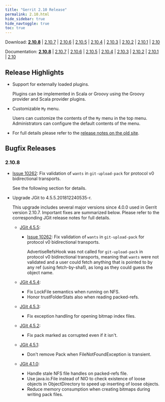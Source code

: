 ```yaml
---
title: "Gerrit 2.10 Release"
permalink: 2.10.html
hide_sidebar: true
hide_navtoggle: true
toc: true
---
```

Download: **[2.10.8](https://gerrit-releases.storage.googleapis.com/gerrit-2.10.8.war)**
| [2.10.7](https://gerrit-releases.storage.googleapis.com/gerrit-2.10.7.war)
| [2.10.6](https://gerrit-releases.storage.googleapis.com/gerrit-2.10.6.war)
| [2.10.5](https://gerrit-releases.storage.googleapis.com/gerrit-2.10.5.war)
| [2.10.4](https://gerrit-releases.storage.googleapis.com/gerrit-2.10.4.war)
| [2.10.3](https://gerrit-releases.storage.googleapis.com/gerrit-2.10.3.war)
| [2.10.2](https://gerrit-releases.storage.googleapis.com/gerrit-2.10.2.war)
| [2.10.1](https://gerrit-releases.storage.googleapis.com/gerrit-2.10.1.war)
| [2.10](https://gerrit-releases.storage.googleapis.com/gerrit-2.10.war)

Documentation: **[2.10.8](https://gerrit-documentation.storage.googleapis.com/Documentation/2.10.8/index.html)**
| [2.10.7](https://gerrit-documentation.storage.googleapis.com/Documentation/2.10.7/index.html)
| [2.10.6](https://gerrit-documentation.storage.googleapis.com/Documentation/2.10.6/index.html)
| [2.10.5](https://gerrit-documentation.storage.googleapis.com/Documentation/2.10.5/index.html)
| [2.10.4](https://gerrit-documentation.storage.googleapis.com/Documentation/2.10.4/index.html)
| [2.10.3](https://gerrit-documentation.storage.googleapis.com/Documentation/2.10.3/index.html)
| [2.10.2](https://gerrit-documentation.storage.googleapis.com/Documentation/2.10.2/index.html)
| [2.10.1](https://gerrit-documentation.storage.googleapis.com/Documentation/2.10.1/index.html)
| [2.10](https://gerrit-documentation.storage.googleapis.com/Documentation/2.10/index.html)


## Release Highlights

* Support for externally loaded plugins.

  Plugins can be implemented in Scala or Groovy using the Groovy provider and Scala
  provider plugins.

* Customizable `My` menu.

  Users can customize the contents of the `My` menu in the top menu. Administrators
  can configure the default contents of the menu.

* For full details please refer to the [release notes on the old site](http://gerrit-documentation.storage.googleapis.com/ReleaseNotes/ReleaseNotes-2.10.html).

## Bugfix Releases

### 2.10.8

* [Issue 10262](https://bugs.chromium.org/p/gerrit/issues/detail?id=10262):
Fix validation of `wants` in `git-upload-pack` for protocol v0 bidirectional transports.

  See the following section for details.

* Upgrade JGit to 4.5.5.201812240535-r.

  This upgrade includes several major versions since 4.0.0 used in Gerrit
  version 2.10.7. Important fixes are summarized below. Please refer to the
  corresponding JGit release notes for full details.

  * [JGit 4.5.5](https://projects.eclipse.org/projects/technology.jgit/releases/4.5.5):

    * [Issue 10262](https://bugs.chromium.org/p/gerrit/issues/detail?id=10262):
    Fix validation of `wants` in `git-upload-pack` for protocol v0 bidirectional transports.

      AdvertiseRefsHook was not called for `git-upload-pack` in protocol v0
      bidirectional transports, meaning that `wants` were not validated and
      a user could fetch anything that is pointed to by any ref (using fetch-by-sha1),
      as long as they could guess the object name.

  * [JGit 4.5.4](https://projects.eclipse.org/projects/technology.jgit/releases/4.5.4):

    * Fix LockFile semantics when running on NFS.
    * Honor trustFolderStats also when reading packed-refs.

  * [JGit 4.5.3](https://projects.eclipse.org/projects/technology.jgit/releases/4.5.3):

    * Fix exception handling for opening bitmap index files.

  * [JGit 4.5.2](https://projects.eclipse.org/projects/technology.jgit/releases/4.5.2):

    * Fix pack marked as corrupted even if it isn't.

  * [JGit 4.5.1](https://projects.eclipse.org/projects/technology.jgit/releases/4.5.2):

    * Don't remove Pack when FileNotFoundException is transient.

  * [JGit 4.1.0](https://projects.eclipse.org/projects/technology.jgit/releases/4.1.0):

    * Handle stale NFS file handles on packed-refs file.
    * Use java.io.File instead of NIO to check existence of loose objects in
    ObjectDirectory to speed up inserting of loose objects.
    * Reduce memory consumption when creating bitmaps during writing pack files.
